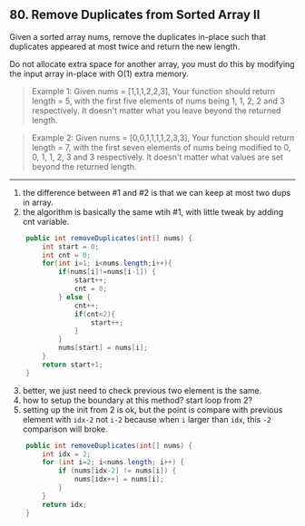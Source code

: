 ## 80. Remove Duplicates from Sorted Array II

Given a sorted array nums, remove the duplicates in-place such that duplicates appeared at most twice and return the new length.

Do not allocate extra space for another array, you must do this by modifying the input array in-place with O(1) extra memory.

>Example 1:
Given nums = [1,1,1,2,2,3],
Your function should return length = 5, with the first five elements of nums being 1, 1, 2, 2 and 3 respectively.
It doesn't matter what you leave beyond the returned length.

>Example 2:
Given nums = [0,0,1,1,1,1,2,3,3],
Your function should return length = 7, with the first seven elements of nums being modified to 0, 0, 1, 1, 2, 3 and 3 respectively.
It doesn't matter what values are set beyond the returned length.

---
1. the difference between #1 and #2 is that we can keep at most two dups in array.
2. the algorithm is basically the same wtih #1, with little tweak by adding cnt variable.

```java
    public int removeDuplicates(int[] nums) {
        int start = 0;
        int cnt = 0;
        for(int i=1; i<nums.length;i++){
            if(nums[i]!=nums[i-1]) {
                start++;
                cnt = 0;
            } else {
                cnt++;
                if(cnt<2){
                    start++;
                }
            }
            nums[start] = nums[i];
        }
        return start+1;
    }
```
3. better, we just need to check previous two element is the same.
4. how to setup the boundary at this method? start loop from 2?
5. setting up the init from 2 is ok, but the point is compare with previous element with `idx-2` not `i-2` because when `i` larger than `idx`,  this `-2` comparison will broke.

```java
    public int removeDuplicates(int[] nums) {
        int idx = 2;
        for (int i=2; i<nums.length; i++) {
            if (nums[idx-2] != nums[i]) {
                nums[idx++] = nums[i];
            }
        }
        return idx;
    }
```